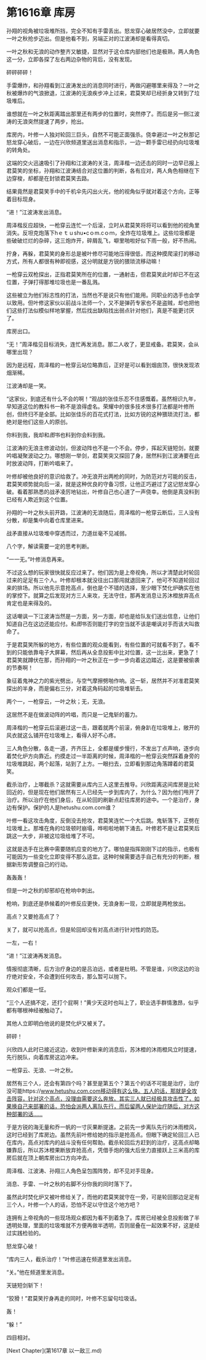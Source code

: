 # 第1616章 库房

孙翔的视角被垃圾堆所挡，完全不知有手雷丢出。怒龙穿心破居然没中，立即就要一叶之秋抢步迈出。但是他看不到，另端正对的江波涛却是看得真切。

一叶之秋和无浪的动作整齐又敏捷，显然对于这仓库内部他们也是极熟，两人角色这一分，立即各探了左右两边杂物的背后，没有发现。

砰砰砰砰！

手雷爆炸，和孙翔看到江波涛发出的消息同时进行，再做闪避哪里来得及？一叶之秋被爆炸的气浪掀退，江波涛的无浪疾步冲上过来，君莫笑却已经折身又转到了垃圾堆后。

谁想就在一叶之秋距离踏出那里还有两步的位置时，突然停了。而后是另一侧江波涛的无浪突然提速了两步，抢出。

库房内，叶修一人独对轮回三巨头，自然不可能正面强杀。侥幸避过一叶之秋那记怒龙穿心破后，一边在兴欣频道里送出消息和指示，一边一颗手雷已经扔向垃圾堆的转角处。

这端的交火迅速吸引了孙翔和江波涛的关注，周泽楷一边还击的同时一边早已报上君莫笑的坐标，孙翔和江波涛结合对这位置的判断，各有应对，两人角色相继在下边穿梭，却都是在封锁君莫笑去路。

结果竟然是君莫笑手中的千机伞先闪出火光，他的视角似乎就对着这个方向，正等着目标现身。

“进！”江波涛发出消息。

周泽楷反应超快，一枪穿云连忙一个后滚，立时从君莫笑将将可以看到他的视角里消失。反坦克炮落下hｅｔｕshu•cｏm.cｏｍ，全炸在垃圾堆上。这些垃圾都是些破破烂烂的杂碎，这三炮炸开，碎屑乱飞，噼里啪啦好似下雨一般，好不热闹。

拧身，再躲，君莫笑的身形总是被叶修尽可能地压得很低，而这种摸爬滚打的移动方式，所有人都很有种即视感，这分明就是方锐的猥琐流移动嘛！

一枪穿云双枪探出，正指君莫笑所在的位置，一通射击，但君莫笑此时却已不在这位置，子弹打得那堆垃圾也是一番乱溅。

这些被立为他们标志性的打法，当然也不是说只有他们能用。同职业的选手也会学以致用。但叶修这家伙以前战斗法师一个，又不是弹药专家也不是盗贼，却也把他们这些打法似模似样地掌握，然后找出缺陷找出弱点针对他们，真是不能更讨厌了。

库房出口。

“无！”周泽楷见目标消失，连忙再发消息。那二人收了，更显戒备。君莫笑，会从哪里出现？

因为是远程，周泽楷的一枪穿云站位略靠后，正好是可以看到烟囱顶，很快发现浓烟渐稀。

江波涛却是一笑。

“这家伙，到底还有什么不会的啊！”观战的张佳乐忍不住感慨着。虽然相识九年，早知道这位的教科书一称不是浪得虚名。荣耀中的很多技术很多打法都是叶修所创，但终归不是全部。比如张佳乐的百花式打法，比如方锐的这种猥琐流打法，都绝对是他们这些人的原创。

你料到我，我却和*图*书也料到你会料到我。

江波涛的无浪主修波动剑，但波动阵也不是一个不会。停步，挥起天链短剑，就要吟唱凝聚波动之力。哪想刚一举剑，君莫笑突又探回了身，居然料到江波涛要在此时放波动阵，打断吟唱来了。

叶修却被他良好的意识给救了。冲无浪开出两枪的同时，为防范对方可能的反击，君莫笑顺势就向后一滚，就是这种优良的守备习惯，让他正巧避过了这记怒龙穿心破。看着那熟悉的战矛凌厉地钻出，叶修自己也心道了一声侥幸。他倒是真没料到已经有人欺近到这个位置。

孙翔的一叶之秋头前开路，江波涛的无浪随后，周泽楷的一枪穿云断后，三人没有分散，却是集中向着仓库里进来。

战矛直接从垃圾堆中穿透而过，力道丝毫不见减弱。

八个字，解读需要一定的思考判断。

“一一无。”叶修消息再来。

不过这么想的玩家很快就反应过来了。他们因为是上帝视角，所以才清楚此时轮回过来的足足有三个人。叶修却根本就没往出口那闯就退回来了，他可不知道轮回过来的排场。所以他先示意抢高点，倒也是个不错的选择，至少眼下焚化炉确实在他的掌控下。就算之后发现对方三人来攻，无法守住，那再发消息让苏沐橙放弃高点肯定也是来得及的。

这话嘲讽一下江波涛当然是一方面，另一方面，却也是给队友们送出信息，让他们知道自己在这边还能应付。和*图*书否则能打字的空当就不该是嘲讽对手而该大叫救命了。

于是君莫笑所躲的地方，有些位置的观众能看到，有些位置的可就看不到了。看不到的只能依靠电子大屏幕，然后再从全息投影中比对位置，这一比出来，更急了！君莫笑就蹲伏在那，而孙翔的一叶之秋正在一步一步向着这边踏近，这是要被偷袭的节奏啊！

象征着鬼神之力的紫光劈出，与空气摩擦劈啪作响。这一斩，居然并不对准君莫笑探出的半身，而是偏右三分，对着这角码起的垃圾堆斩去。

两个一，一枪穿云，一叶之秋；无，无浪。

这居然不是在做波动阵的吟唱，而只是一记鬼斩的蓄力。

周泽楷的一枪穿云后滚避过这一击，跟着就两个前滚，俯身趴在垃圾堆上，敞开的风衣就这么铺开在垃圾堆上，看得人好不心疼。

三人角色分散，各走一道，齐齐压上，全都是缓步慢行，不发出丁点声响，逐步向着焚化炉方向靠近。约摸走过一半距离的时候，周泽楷的一枪穿云突然踩着身旁的垃圾堆跳起，两个起落，站到了上方。一眼扫去，立即看到那边角落蹲着的君莫笑。

截杀治疗，上哪截杀？这就需要从库内三人这里去推导。兴欣距离这间库房是比轮回近的，但是现在他们居然有三人已经先一步到库内了，为什么？因为他们甩开了治疗。所以治疗在他们身后，在从轮回的刷新点赶往库房的途中。一个是治疗，身边有保护。保护的人是hetushu.com.com谁？

叶修一看这攻击角度，反倒没去抢攻，君莫笑连忙一个大后跳。鬼斩落下，正劈在垃圾堆上。那堆在角的垃圾顿时崩塌，哗啦啦地朝下涌去。叶修若不是让君莫笑后跳这一大步，非被这垃圾给堆了不可。

这就是选手在比赛中需要随机应变的地方了。哪怕是指挥刚刚下过的指示，也极有可能因为一些变化立即变得不那么适宜。这种时候需要选手自己有充分的判断，根据新形势调整自己的行动。

轰轰轰！

但是一叶之秋的却邪却在枪响中刺出。

枪响，到底还是恭候着的叶修反应更快，无浪身影一现，立即就是两枪放出。

高点？又要抢高点了？

关了，就可以抢高点，但是轮回却没有对高点进行针对性的防范。

一左，一右！

“进！”江波涛再发消息。

情报彻底清晰，后方治疗身边的是吕泊远，或者是杜明。不管是谁，兴欣这边的治疗绝对安全，不会遭到任何攻击，那么暂可以抛下。

观众们都是一怔。

“三个人还搞不定，还打个屁啊！”黄少天这时也叫上了，职业选手群情激昂，似乎都有哪根神经被触动了。

其他人立即明白他说的是焚化炉又被关了。

砰砰！

兴欣四人此时已接近这边，收到叶修新来的消息后，苏沐橙的沐雨橙风立时提速，先行脱队，向着库房这边冲来。

一枪穿云、无浪、一叶之秋。

居然有三个人，还会有第四个吗？甚至是第五个？第五个的话不可能是治疗，治疗没可能https://www.hetushu.com.com移动得有这么快。五人的话，那就是全攻击阵容，针对这个高点，没理由需要这么奔放。其实三人就已经极具攻击性了，如果换自己来部署的话，恐怕会派两人离队先行，而后留两人保护治疗随后，对方这种部署的话……

于是方锐的海无量和乔一帆的一寸灰果断提速。之前先一步离队先行的沐雨橙风，这时已经到了库房边。虽然先前叶修给她的指示是抢高点。但眼下确定轮回三人已在库内，高点对库内的战斗没有任何帮助。截杀轮回后方赶到的治疗，这高点却略嫌靠后，所以苏沐橙果断放弃抢高点，凭借手炮的强大后坐力直接跃上三米高的库房后就在顶上朝库房出口方向冲去。

周泽楷、江波涛、孙翔三人角色呈包围阵势，却不见对手现身。

消息、手雷、一叶之秋的右脚不分你我的同时落下了。

虽然此时焚化炉又被叶修给关了，而他的君莫笑就守在一旁，可是轮回那边足足有三个人，叶修一个人的话，恐怕不足以守住这个地方吧？

连拥有上帝视角的一些现场观众都因为看不到着急了。库房已经被全息投影做了半透明处理，里面的垃圾堆就不方便再做半透明，否则层叠在一起效果不好，这是经过实践检验的。

怒龙穿心破！

“库内三人，截杀治疗！”叶修迅速在频道里发出消息。

“关。”他在频道里发消息。

天链短剑斩下！

“狡猾！”君莫笑拧身再走的同时，叶修不忘留句垃圾话。

轰！

“躲！”

四目相对。



[Next Chapter](第1617章 以一敌三.md)